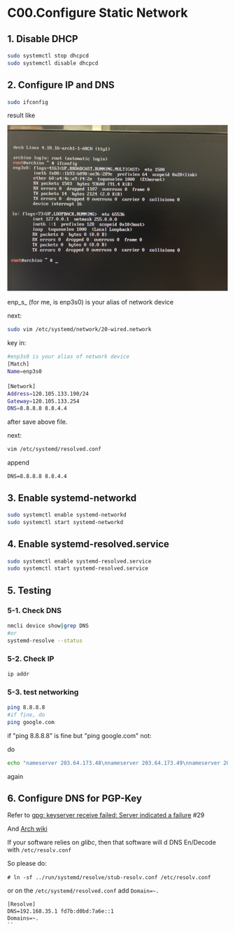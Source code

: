 # C00.Configure Static Network

## 1. Disable DHCP

```bash
sudo systemctl stop dhcpcd
sudo systemctl disable dhcpcd
```

## 2. Configure IP and DNS

```bash
sudo ifconfig
```

result like

![ipaddr_result_pic](image/ipaddr_result.jpg)

enp\_s\_ \(for me, is enp3s0\) is your alias of network device

next:

```bash
sudo vim /etc/systemd/network/20-wired.network
```

key in:

```bash
#enp3s0 is your alias of network device
[Match]
Name=enp3s0

[Network]
Address=120.105.133.190/24
Gateway=120.105.133.254
DNS=8.8.8.8 8.8.4.4
```

after save above file.

next:

```bash
vim /etc/systemd/resolved.conf
```

append
```
DNS=8.8.8.8 8.8.4.4
```

## 3. Enable systemd-networkd

```bash
sudo systemctl enable systemd-networkd
sudo systemctl start systemd-networkd
```

## 4. Enable systemd-resolved.service

```bash
sudo systemctl enable systemd-resolved.service
sudo systemctl start systemd-resolved.service
```

## 5. Testing

### 5-1. Check DNS

```bash
nmcli device show|grep DNS
#or
systemd-resolve --status
```

### 5-2. Check IP

```bash
ip addr
```

### 5-3. test networking

```bash
ping 8.8.8.8
#if fine, do
ping google.com
```

if "ping 8.8.8.8" is fine but "ping google.com" not:

do

```bash
echo "nameserver 203.64.173.48\nnameserver 203.64.173.49\nnameserver 203.8.8.8\n" > /etc/resolv.conf
```

again

## 6. Configure DNS for PGP-Key

Refer to [gpg: keyserver receive failed: Server indicated a failure](https://bbs.archlinux.org/viewtopic.php?id=259473&p=2) \#29

And [Arch wiki](https://wiki.archlinux.org/title/Systemd-resolved)

If your software relies on *glibc*, then that software will d DNS En/Decode with `/etc/resolv.conf`

So please do:

`# ln -sf ../run/systemd/resolve/stub-resolv.conf /etc/resolv.conf`

or on the `/etc/systemd/resolved.conf` add `Domain=~.`
```
[Resolve]
DNS=192.168.35.1 fd7b:d0bd:7a6e::1
Domains=~.
``
